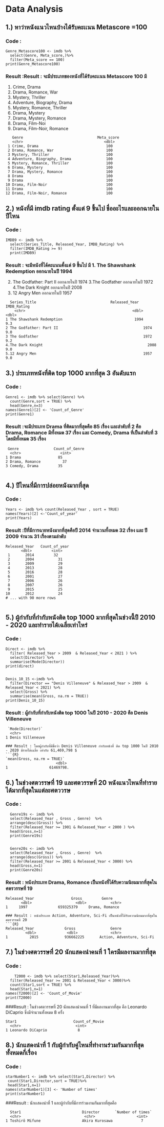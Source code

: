 # Data Analysis

## 1.) หาว่าหนังแนวไหนบ้างได้รับคะเเนน Metascore =100
### Code : 
```{R}
Genre_Metascore100 <- imdb %>% 
  select(Genre, Meta_score,)%>%
  filter(Meta_score == 100)
print(Genre_Metascore100)
```
### Result :Result : จะมีประเภทของหนังที่ได้รับคะเเนน Metascore  100 มี 
1. Crime, Drama 
2. Drama, Romance, War 
3. Mystery, Thriller 
4. Adventure, Biography, Drama  
5. Mystery, Romance, Thriller 
6. Drama, Mystery 
7. Drama, Mystery, Romance 
8. Drama, Film-Noi 
9. Drama, Film-Noir, Romance 

```{R}
   Genre                                  Meta_score
   <chr>                                     <dbl> 
 1 Crime, Drama                       	      100
 2 Drama, Romance, War                	      100
 3 Mystery, Thriller                  	      100
 4 Adventure, Biography, Drama                100
 5 Mystery, Romance, Thriller 	              100
 6 Drama, Mystery                             100
 7 Drama, Mystery, Romance                    100
 8 Drama                                      100
 9 Drama                                      100
10 Drama, Film-Noir                           100
11 Drama                                      100
12 Drama, Film-Noir, Romance                  100

```

## 2.) หนังที่มี imdb rating ตั้งแต่ 9 ขึ้นไป ชื่ออะไรและออกฉายในปีไหน 
### Code : 
```{R}
IMDB9 <- imdb %>% 
  select(Series_Title, Released_Year, IMDB_Rating) %>%
  filter(IMDB_Rating >= 9)
  print(IMDB9)
```
### Result : จะมีหนังที่ได้คะแนนตั้งแต่ 9 ขึ้นไป มี 1. The Shawshank Redemption ออกฉายในปี 1994
2. The Godfather: Part II ออกฉายในปี 1974 
3.The Godfather ออกฉายในปี 1972 
4.The Dark Knight ออกฉายในปี 2008
5. 12 Angry Men ออกฉายในปี 1957
```{R}
  Series_Title                                  Released_Year                   IMDB_Rating
    <chr>                                                 <dbl>                  <dbl>                 
1 The Shawshank Redemption	                               1994			              9.3     
2 The Godfather: Part II		                               1974			              9.0
3 The Godfather			                                       1972			              9.2
4.The Dark Knight			                                     2008			              9.0
5.12 Angry Men			                                       1957			              9.0

```

## 3.) ประเภทหนังที่ติด top 1000 มากที่สุด 3 อันดับแรก 
### Code : 
```{R}
Genre1 <- imdb %>% select(Genre) %>%
  count(Genre,sort = TRUE) %>%
  head(Genre,n=3) 
names(Genre1)[2] <- 'Count_of_Genre'
print(Genre1)
```
### Result :จะมีประเภท Drama ที่ติดมากที่สุดคือ 85 เรื่อง และลำดับที่ 2 คือ Drama, Romance มีทั้งหมด 37 เรื่อง และ Comedy, Drama ที่เป็นลำดับที่ 3 โดยมีทั้งหมด 35 เรื่อง
```{R}
 Genre           	  Count_of_Genre
  <chr>          		 <int>
1 Drama       	        85
2 Drama, Romance    	  37
3 Comedy, Drama         35
   
```

## 4.) ปีไหนที่มีการปล่อยหนังมากที่สุด 
### Code : 
```{R}
Years <- imdb %>% count(Released_Year , sort = TRUE)  
names(Years)[2] <-'Count_of_year'
print(Years)
```
### Result :ปีทึ่มีการฉายหนังมากที่สุดคือปี 2014 จำนวนทั้งหมด 32 เรื่อง และ ปี 2009 จำนวน 31 เรื่องตามลำดับ
```{R}
Released_Year	Count_of_year
       <dbl>		 <int>
 1	     2014		  32
 2	     2004			31
 3	     2009			29
 4	     2013			28
 5	     2016			28
 6	     2001			27
 7	     2006			26
 8	     2007			26
 9	     2015			25
10	     2012			24
# ... with 90 more rows
    
```
## 5.) ผู้กำกับที่กำกับหนังติด top 1000 มากที่สุดในช่วงนี้ปี 2010 -  2020 และทำรายได้เฉลี่ยเท่าไหร่
### Code : 
```{R}
Direct <- imdb %>%
  filter( Released_Year > 2009  & Released_Year < 2021 ) %>%
  select(Director) %>%
  summarise(Mode(Director))
print(direct)


Denis_10_15 <-imdb %>%
  filter(Director == "Denis Villeneuve" & Released_Year > 2009  & Released_Year < 2021) %>%
  select(Gross) %>% 
  summarise(mean(Gross, na.rm = TRUE))
print(Denis_10_15)

```
### Result : ผู้กำกับที่กำกับหนังติด top 1000 ในปี 2010 - 2020 คือ Denis Villeneuve
```{R}
 `Mode(Director)`
  <chr>           
1 Denis Villeneuve

### Result : โดยผู้กำกับที่มีชื่อว่า Denis Villeneuve กำกับหนังที่ ติด top 1000 ในปี 2010 - 2020 มีรายได้เฉลี่ย เท่ากับ 61,469,798 $
```{R}
`mean(Gross, na.rm = TRUE)`
                       <dbl>
1                   61469798.

```

## 6.) ในช่วงศตวรรษที่ 19 และศตวรรษที่ 20 หนังแนวไหนที่ทำรายได้มากที่สุดในแต่ละศตววรษ
### Code : 
```{R}
  Genre19s <- imdb %>% 
  select(Released_Year , Gross , Genre)  %>% 
  arrange(desc(Gross)) %>% 
  filter(Released_Year >= 1901 & Released_Year < 2000 ) %>%
  head(Gross,n=1)
  print(Genre19s)


  Genre20s <- imdb %>% 
  select(Released_Year , Gross , Genre)  %>% 
  arrange(desc(Gross)) %>% 
  filter(Released_Year >= 2001 & Released_Year < 3000) %>% 
  head(Gross,n=1)
  print(Genre20s)
```
### Result : หนังประเภท Drama, Romance เป็นหนังที่ได้รับความนิยมมากที่สุดในศตรวรรษที่ 19
```{R}
Released_Year		          Gross			Genre         
       <dbl>			        <dbl>			<chr>         
1     1997		        659325379 	  Drama, Romance

### Result : หนังประเภท Action, Adventure, Sci-Fi เป็นหนังที่ได้รับความนิยมมากที่สุดในศตรวรรษที่ 20
```{R}
Released_Year		       Gross			    Genre                    
         <dbl>		    	<dbl>			    <chr>                    
1	       2015		       936662225 	   Action, Adventure, Sci-Fi

```

## 7.) ในช่วงศตวรรษที่ 20 นักแสดงนำคนที่ 1 ใครมีผลงานมากที่สุด
### Code : 
```{R} 
    T2000 <- imdb %>% select(Star1,Released_Year)%>%
  filter(Released_Year >= 2001 & Released_Year < 3000)%>%
  count(Star1,sort = TRUE) %>%
  head(Star1,n=1)
names(T2000)[2] <- 'Count_of_Movie'
print(T2000)
```
###Result : ในช่วงศตวรรษที่ 20 นักแสดงนำคนที่ 1 ที่มีผลงานมากที่สุด คือ Leonardo DiCaprio ซึ่งมีจำนวนทั้งหมด  8 ครั้ง
```{R}
Star1                          Count_of_Movie
  <chr>                         <int>
1 Leonardo DiCaprio              8

```

## 8.) นักแสดงนำที่ 1 กับผู้กำกับคู่ไหนที่ทำงานร่วมกันมากที่สุด ทั้งหมดกี่เรื่อง
### Code : 
```{R} 
starNumber1 <- imdb %>% select(Star1,Director) %>%
 count(Star1,Director,sort = TRUE)%>%
 head(Star1,n=1)
names(starNumber1)[3] <- 'Number of times'
print(starNumber1)
```
###Result : นักเเสดงนำที่ 1 และผู้กำกับที่มีการร่วมงานกันมากที่สุดคือ
```{R}
  Star1                            Director       `Number of times`
  <chr>                             <chr>                   <int>
1 Toshirô Mifune                   Akira Kurosawa             7

```

